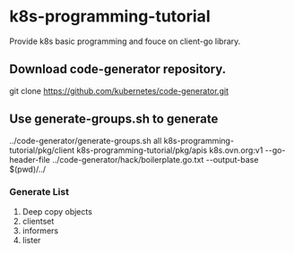 # k8s-programming-tutorial
Provide k8s basic programming and fouce on client-go library.

## Download code-generator repository.
git clone https://github.com/kubernetes/code-generator.git

## Use generate-groups.sh to generate 
../code-generator/generate-groups.sh all k8s-programming-tutorial/pkg/client k8s-programming-tutorial/pkg/apis k8s.ovn.org:v1 --go-header-file ../code-generator/hack/boilerplate.go.txt --output-base $(pwd)/../

### Generate List
1. Deep copy objects
2. clientset
3. informers
4. lister

